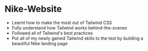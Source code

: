 # Nike-Website

- Learnt how to make the most out of Tailwind CSS
- Fully understand how Tailwind works behind-the-scenes
- Followed all of Tailwind's best practices
- Put all of my newly gained Tailwind skills to the test by building a beautiful Nike landing page
